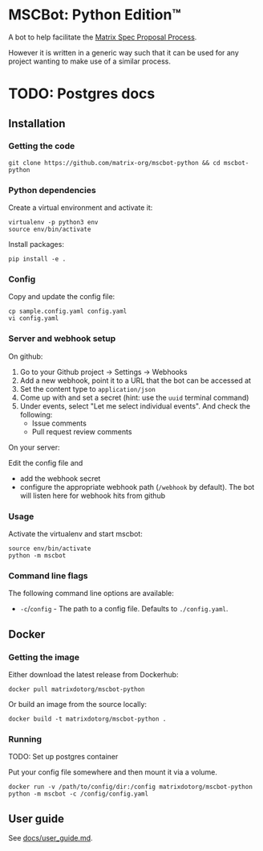 # MSCBot: Python Edition™

A bot to help facilitate the [Matrix Spec Proposal
Process](https://matrix.org/docs/spec/proposals).

However it is written in a generic way such that it can be used for any project wanting to
make use of a similar process.

# TODO: Postgres docs

## Installation

### Getting the code

```
git clone https://github.com/matrix-org/mscbot-python && cd mscbot-python
```

### Python dependencies

Create a virtual environment and activate it:

```
virtualenv -p python3 env
source env/bin/activate
```

Install packages:

```
pip install -e .
```

### Config

Copy and update the config file:

```
cp sample.config.yaml config.yaml
vi config.yaml
```

### Server and webhook setup

On github:

1. Go to your Github project -> Settings -> Webhooks
1. Add a new webhook, point it to a URL that the bot can be accessed at
1. Set the content type to `application/json`
1. Come up with and set a secret (hint: use the `uuid` terminal command)
1. Under events, select "Let me select individual events". And check the following:
    - Issue comments
    - Pull request review comments

On your server:

Edit the config file and
  - add the webhook secret
  - configure the appropriate webhook path (`/webhook` by default). The bot will listen
    here for webhook hits from github

### Usage

Activate the virtualenv and start mscbot:

```
source env/bin/activate
python -m mscbot
```

### Command line flags

The following command line options are available:

* `-c`/`config` - The path to a config file. Defaults to `./config.yaml`.

## Docker

### Getting the image
Either download the latest release from Dockerhub:

```
docker pull matrixdotorg/mscbot-python
```

Or build an image from the source locally:

```
docker build -t matrixdotorg/mscbot-python .
```

### Running

TODO: Set up postgres container

Put your config file somewhere and then mount it via a volume.

```
docker run -v /path/to/config/dir:/config matrixdotorg/mscbot-python python -m mscbot -c /config/config.yaml
```

## User guide

See [docs/user_guide.md](docs/user_guide.md).
